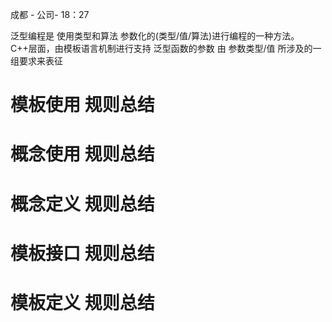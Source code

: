成都 - 公司- 18：27

泛型编程是 使用类型和算法 参数化的(类型/值/算法)进行编程的一种方法。C++层面，由模板语言机制进行支持
泛型函数的参数 由 参数类型/值 所涉及的一组要求来表征

# 模板使用 规则总结
# 概念使用 规则总结
# 概念定义 规则总结
# 模板接口 规则总结
# 模板定义 规则总结
